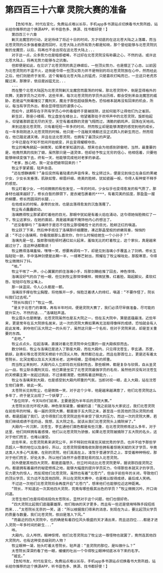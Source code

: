 # 第四百三十六章 灵院大赛的准备
        【告知书友，时代在变化，免费站点难以长存，手机app多书源站点切换看书大势所趋，站长给你推荐的这个换源APP，听书音色多、换源、找书都好使！】
       第四百三十六章
       剿灭龙魔宫的行动，足足持续了将近十日的时间，方才彻底的在这北苍大陆之上落幕，而当北苍灵院的众多强者撤退而回时，北苍大陆上的所有势力都是知晓，那个曾经能够与北苍灵院抗衡的龙魔宫，以后，将再也不会出现在这北苍大陆上...
       对于这一点，众多势力也是暗感嘘唏，不过好在北苍灵院没有称霸之心，不然的话，或许这北苍大陆上，将再无势力能够与之抗衡。
       但即便是如此，在见识了北苍灵院的真正峥嵘后，一些顶尖势力，也是摆正了心态，以前因为北苍灵院的不温不火，这倒是令得一些顶尖势力并不是特别的将北苍灵院放在心中，然而经此之后，他们则是终于发现，这个匍匐在北苍大陆上的猛虎，只是喜欢打盹而已，一旦这只老虎苏醒过来，那獠牙，依旧是凶猛无比...
       ...
       而在整个北苍大陆因为北苍灵院剿灭龙魔宫而震荡的时候，那北苍灵院中，倒是显得格外的欢腾，无数学员为之欢呼，这些年来，每次北苍灵院的学员外出历练，都会受到来自龙魔宫的威胁，若是运气倒霉撞见了魔刑天，魔龙子那些超级狠角色，恐怕根本就再没有回来的机会，所以，每当有学员外出，都会显得倍加的谨慎小心。
       而如今，这颗存在于所有学员心中的毒瘤终于是被拔除，这如何能不让得他们为之雀跃。
       新生区，那座小楼阁，牧尘盘坐在楼台上，他望着那处于欢呼声中的北苍灵院，旋即抬起头，仰望着那蔚蓝无尽的天空，天空有着成群的灵兽飞翔而过，清脆的鹤鸣声，回荡在天地间。
       来到这座北苍灵院，只有着短短一年多的时间，然而牧尘却是能够清楚的感觉到他的成长，在一年多刚刚进入北苍灵院的时候，他只是一个连融天境都还没正式跨入的新生而已，然而现在，他已踏足通天境，并且在这北苍灵院，也拥有了最顶尖的声望。
       少年已是在不知不觉间开始蜕变，并且变得耀眼夺目。
       牧尘的嘴角掀起一抹微笑，如果老爹知道的话，想来也会为他感到骄傲吧，当然，最重要的是，他竟然真的找到了娘，虽然那只是一道灵体，但却给予牧尘无穷的信心，他相信着，只要他能够继续变强下去，终有一天，他能够完成他对老爹的承诺。
       “老爹，放心吧，我一定会把娘带回来的！”
       牧尘手掌紧握，轻声自语。
       “还在想静姨啊？”身后突然有着轻柔的声音传来，牧尘转过头，便是见到俏立在身后的黑裙少女，少女长发垂落，肌肤如雪，柳眉纤细，绝美的脸颊，犹如瓷器一般，令得人有种爱不释手的感觉。
       牧尘盯着少女，一时间微微的有些发怔，一年的时间，少女似乎也变得愈发的有气质了，那身材也越来越好了，修长白皙的脖颈下，是衣裙包裹着的****，有着完美的弧度，那盈盈一握的柳腰，修长而圆润的长腿...
       在他成长的时候，身旁的女孩，也是出落得愈发的沉鱼落雁了。
       牧尘有点蠢蠢欲动。
       洛璃瞧得牧尘那紧紧盯着他的目光，那眼中犹如是有着火焰在涌动，这令得她俏脸微红了一下，牧尘这家伙，在她的面前，真是越来越不掩饰他内心的想法了。
       “还没看够吗？”洛璃终于是忍不住牧尘那侵略性十足的目光，脸颊泛红的嗔道。
       牧尘跃了下来，然后伸手揽住了洛璃那纤细腰肢，凑近那晶莹般的娇嫩耳垂，悄悄的道：“不过小洛璃啊，你看我娘那么喜欢你，你什么时候给她生一个小孙子？”
       洛璃先是一怔，旋即那俏脸顿时通红如火起来，羞恼无比的盯着牧尘，这个家伙，真是越来越过分了，连这种话都敢说！
       牧尘瞧得洛璃羞恼，嘿嘿一笑，想要再调戏一下，却是见到洛璃小手覆盖上了剑柄，修长玉指轻轻一掀，手中洛神剑便是出鞘一半，一缕寒芒射出，照耀在了牧尘喉咙处，那股寒意，令得牧尘微微抖了抖。
       “咳。”
       牧尘干咳了一声，小心翼翼的抓住洛璃小手，将那剑鞘给推了回去，神色悻悻。
       洛璃没好气的白了他一眼，但见到牧尘那悻悻模样，微微犹豫，红着脸，踮起脚尖，柔软红唇，轻轻印在牧尘嘴上。
       那一抹温润，令人心头都是一颤。
       洛璃双手撑在牧尘胸膛，将他推开一步，俏脸泛着诱人的绯红，嗔道：“不要作怪了，院长叫我们过去呢。”
       “院长叫我们？”牧尘一愣。
       “是关于北苍门的事情，再有半年时间，便是灵院大赛了，我们必须尽早做准备，尽可能的提升实力，不然的话...”洛璃轻声道。
       牧尘眉头也是微皱，北苍灵院虽然也是五大院之一，但在五大院中，算是底蕴最浅，近些年来，更是常年在五大院排名居末，这一次的灵院大赛如果再无法取得像样的成绩，恐怕就会有人趁此发难，剥夺他们五大院之一的头衔了，虽然这只是一个名衔，但对于灵院来说，却是至关重要的东西。
       “走吧。”
       牧尘点点头，拉起洛璃，直接对着北苍灵院中央位置的一座大殿疾掠而去。
       数分钟后，牧尘与洛璃已是进入了那座大殿，而在大殿内，只见得沈苍生，李玄通，苏萱，鹤妖，赵青衫等北苍灵院天榜前十的顶尖人物，竟然都已在此，而且在那首位上，更是还有着太苍院长，北溟龙鲲以及五大天席长老，这种规模，显得格外的郑重。
       而当牧尘来到时，大殿内众人立即将目光投射而去，那些眼神，都是复杂与钦佩，自从圣灵山一战，牧尘斩杀魔刑天后，他已算是坐实了北苍灵院最强学员的名衔，虽然他并没有对沈苍生的天榜霸主第一发起过挑战，不过谁都清楚，他拥有着这种能力...
       牧尘与洛璃来到大殿，也是感受到大殿内郑重的气氛，当即对视一眼，走入大殿，站在沈苍生他们身旁，彼此一笑。
       太苍院长见到牧尘，也是微微一笑，对于这个少年，他是越来越满意了，他们北苍灵院这么多年了，终于是又出现了一个妖孽了...
       “各位同学，今天叫你们前来，主要是因为半年后的灵院大赛。”
       太苍院长目光环视大殿，神色渐渐凝重，缓缓的道：“我之前就与大家说过，我们北苍灵院在前些年的时候，每一届的灵院大赛，都是居于五大院之末，甚至连一些其他的顶尖灵院的成绩，都是超越了我们，这令得我们北苍灵院这些年承受了很大的压力，而这一次的灵院大赛，若我们继续成绩不佳的话，我想，五大院之名，就该从我们北苍灵院头上摘除掉了。”
       大殿内一片沉默，沈苍生，李玄通他们面色都是有些沉重，在北苍灵院修炼这么多年，对于这里，他们同样拥有着感情，他们以北苍灵院为骄傲，如果北苍灵院被摘除了五大院的名头，这对于他们而言，也难以接受。
       这些年来，北苍灵院素来讲究公平，并不特别优待某些天赋优秀的学员，也并不给予那些学员超人一等的地位以及身份，所以，北苍灵院很难吸收到那些拥有着惊艳天赋的天才学员，毕竟这类人大多心气高傲，在别的灵院，他们高高在上，凌驾于普通学员之上，享受着种种特权，那对于他们而言，好处太多，所以他们自然不会愿意轻易的加入北苍灵院。
       另外便是其他四大灵院，都是底蕴悠久，创立时间远比北苍灵院更早，据说那四座灵院之内，都是拥有着最终的秘密修炼之地，能够大幅度的提升学员实力，令得那些本就天才的学员，实力更为的惊人，而反观他们北苍灵院，虽然也有着“北苍门”，但由于前些年的关闭，导致他们的顶尖学员，实力远不及其他四院，所以在灵院大赛中，也是难以取得成绩，最后成人笑柄。
       不过这一次他们北苍灵院将会再度开启“北苍门”，想来他们也能够拉近这种距离。
       “院长，不知道这一次其他四大灵院，究竟有哪些极其出色的学员？”牧尘微微沉吟，开口询问道。
       沈苍生他们也是将视线投向太苍院长，显然对于这个问题，他们也很好奇。
       “四大灵院比起我们底蕴要雄厚，他们吸纳的天才更多，而且有一些还是使用特殊手段招揽而来...”太苍院长无奈的一笑，道：“所以根据我们得来的消息，到现在为止，要比起顶尖学员的质量与数量，我们北苍灵院，依旧是落入下风。”
       “而最近的四大灵院中，也的确是有着四位风头极盛的天才涌出来，而且这四位...都是才进入灵院一年多时间的新生...”
       哗。
       大殿内，众人哗然，眼神惊愕，他们北苍灵院出了牧尘这一尊怪物也就罢了，竟然连其他四大灵院内，也有这种变态级别的人物？
       牧尘眼神一凝，抬头盯着太苍院长，轻声道：“圣灵院的那位，是叫做什么？”
       太苍院长深深的看了他一眼，缓缓的吐出一个令得牧尘眼神彻底冰冷下来的名字。
       “姬玄。”
       【告知书友，时代在变化，免费站点难以长存，手机app多书源站点切换看书大势所趋，站长给你推荐的这个换源APP，听书音色多、换源、找书都好使！】